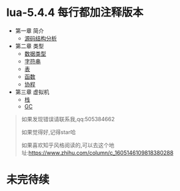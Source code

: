 # lua-5.4.4 每行都加注释版本

- 第一章 简介
  - [源码结构分析](https://frog-game.github.io/posts/read/lua5.4.4.introduction/)
- 第二章 类型
  - [数据类型 ](https://frog-game.github.io/posts/read/lua5.4.4.type/)
  - [字符串](https://frog-game.github.io/posts/read/lua5.4.4.string/)
  - [表](https://frog-game.github.io/posts/read/lua5.4.4.table/)
  - [函数](https://frog-game.github.io/posts/read/lua5.4.4.function/)
  - [协程](https://frog-game.github.io/posts/read/lua5.4.4.coroutine/)
- 第三章 虚拟机
  - [栈](https://frog-game.github.io/posts/read/lua5.4.4.stack/)
  - [GC](https://frog-game.github.io/posts/read/lua5.4.4.gc/)

> 如果发现错误请联系我,qq:505384662
>
> 如果觉得好,记得star哈
>
> 如果喜欢知乎风格阅读的,可以去这个地址:https://www.zhihu.com/column/c_1605146109818380288

# 未完待续

